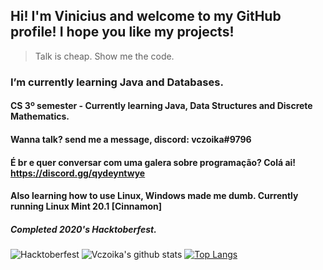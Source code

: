 ## Hi! I'm Vinicius and welcome to my GitHub profile! I hope you like my projects!
> Talk is cheap. Show me the code.

### I’m currently learning Java and Databases.
#### CS 3º semester - Currently learning Java, Data Structures and Discrete Mathematics.
#### Wanna talk? send me a message, discord: vczoika#9796
#### É br e quer conversar com uma galera sobre programação? Colá ai! https://discord.gg/qydeyntwye
#### Also learning how to use Linux, Windows made me dumb. Currently running Linux Mint 20.1 [Cinnamon]
##### Completed 2020's Hacktoberfest.  

![Hacktoberfest](https://cdn.discordapp.com/attachments/594033079123705866/767579090055462922/unknown.png)
![Vczoika's github stats](https://github-readme-stats.vercel.app/api?username=vczoika&show_icons=false)
[![Top Langs](https://github-readme-stats.vercel.app/api/top-langs/?username=vczoika&layout=compact)](https://github.com/vczoika/github-readme-stats)



